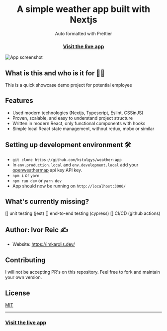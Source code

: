 <h1 align="center">A simple weather app built with Nextjs</h1>

<div align="center">Auto formatted with Prettier</div>

<h3 align="center">
  <a href="https://weather-app-coral-alpha.vercel.app/">Visit the live app</a>
</h3>

![App screenshot](https://ibb.co/Fz4S6cm)

## What is this and who is it for 🤷‍♀️

This is a quick showcase demo project for potential employee

## Features

- Used modern technologies (Nextjs, Typescript, Eslint, CSSinJS)
- Proven, scalable, and easy to understand project structure
- Written in modern React, only functional components with hooks
- Simple local React state management, without redux, mobx or similar

## Setting up development environment 🛠

- `git clone https://github.com/kstulgys/weather-app`
- In `env.production.local` and `env.development.local` add your [openweathermap](https://openweathermap.org/) api key API key.
- `npm i` or `yarn`
- `npm run dev` or `yarn dev`
- App should now be running on `http://localhost:3000/`

## What's currently missing?

[] unit testing (jest)
[] end-to-end testing (cypress)
[] CI/CD (github actions)

## Author: Ivor Reic ✍️

- Website: https://imkarolis.dev/

## Contributing

I will not be accepting PR's on this repository. Feel free to fork and maintain your own version.

## License

[MIT](https://opensource.org/licenses/MIT)

<hr>

<h3>
  <a href="https://weather-app-coral-alpha.vercel.app/">Visit the live app</a>
</h3>
